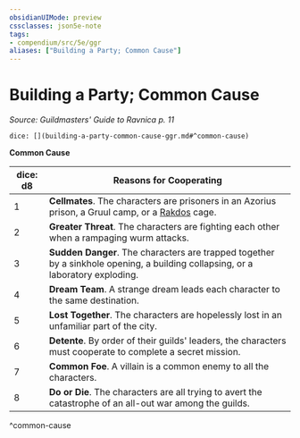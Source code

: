 ```yaml
---
obsidianUIMode: preview
cssclasses: json5e-note
tags:
- compendium/src/5e/ggr
aliases: ["Building a Party; Common Cause"]
---
```

# Building a Party; Common Cause
*Source: Guildmasters' Guide to Ravnica p. 11* 

`dice: [](building-a-party-common-cause-ggr.md#^common-cause)`

**Common Cause**

| dice: d8 | Reasons for Cooperating |
|----------|-------------------------|
| 1 | **Cellmates**. The characters are prisoners in an Azorius prison, a Gruul camp, or a [Rakdos](b_rakdos-ggr.md) cage. |
| 2 | **Greater Threat**. The characters are fighting each other when a rampaging wurm attacks. |
| 3 | **Sudden Danger**. The characters are trapped together by a sinkhole opening, a building collapsing, or a laboratory exploding. |
| 4 | **Dream Team**. A strange dream leads each character to the same destination. |
| 5 | **Lost Together**. The characters are hopelessly lost in an unfamiliar part of the city. |
| 6 | **Detente**. By order of their guilds' leaders, the characters must cooperate to complete a secret mission. |
| 7 | **Common Foe**. A villain is a common enemy to all the characters. |
| 8 | **Do or Die**. The characters are all trying to avert the catastrophe of an all-out war among the guilds. |
^common-cause